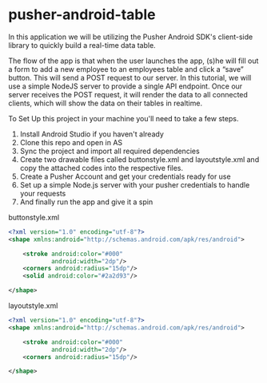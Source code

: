 # pusher-android-table
In this application we will be utilizing the Pusher Android SDK's client-side library to quickly build a real-time data table.

The flow of the app is that when the user launches the app, (s)he will  fill out a form to add a new employee to an employees table and click a “save” button. This will send a POST request to our server. In this tutorial, we will use a simple NodeJS server to provide a single API endpoint.
Once our server receives the POST request, it will render the data to all connected clients, which will show the data on their tables in realtime.

To Set Up this project in your machine you'll need to take a few steps.
1. Install Android Studio if you haven't already
2. Clone this repo and open in AS
3. Sync the project and import all required dependencies
4. Create two drawable files called buttonstyle.xml and layoutstyle.xml and copy the attached codes into the respective files. 
5. Create a Pusher Account and get your credentials ready for use
6. Set up a simple Node.js server with your pusher credentials to handle your requests
7. And finally run the app and give it a spin 



buttonstyle.xml
```xml
<?xml version="1.0" encoding="utf-8"?>
<shape xmlns:android="http://schemas.android.com/apk/res/android">

    <stroke android:color="#000"
            android:width="2dp"/>
    <corners android:radius="15dp"/>
    <solid android:color="#2a2d93"/>

</shape>
```

layoutstyle.xml
```xml
<?xml version="1.0" encoding="utf-8"?>
<shape xmlns:android="http://schemas.android.com/apk/res/android">

    <stroke android:color="#000"
            android:width="2dp"/>
    <corners android:radius="15dp"/>

</shape>
```
